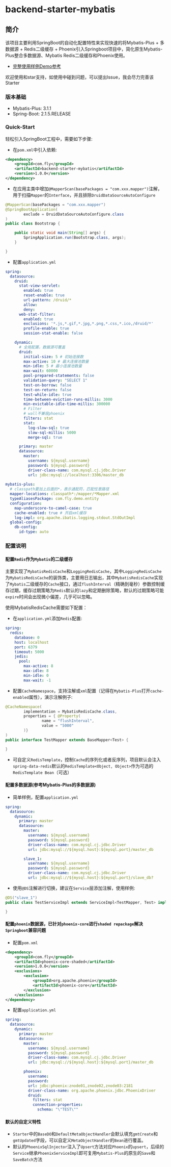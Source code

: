 # backend-starter-mybatis

## 简介
该项目主要利用SpringBoot的自动化配置特性来实现快速的将Mybatis-Plus + 多数据源 + Redis二级缓存 + Phoenix引入Springboot项目中，简化原生Mybatis-Plus整合多数据源、Mybatis Redis二级缓存和Phoenix使用。

- [完整使用样例Demo参考](https://github.com/FlyingGlass/backend-starter-mybatis-demo)

欢迎使用和star支持，如使用中碰到问题，可以提出Issue，我会尽力完善该Starter

### 版本基础
- Mybatis-Plus: 3.1.1
- Spring-Boot: 2.1.5.RELEASE

### Quick-Start

轻松引入SpringBoot工程中，需要如下步骤:

- 在`pom.xml`中引入依赖:
```xml
<dependency>
    <groupId>com.fly</groupId>
    <artifactId>backend-starter-mybatis</artifactId>
    <version>1.0.0</version>
</dependency>
```

- 在应用主类中增加`@MapperScan(basePackages = "com.xxx.mapper")`注解，用于扫描`Mapper`的`Interface`，并且排除`DruidDataSourceAutoConfigure`

```java
@MapperScan(basePackages = "com.xxx.mapper")
@SpringBootApplication(
        exclude = DruidDataSourceAutoConfigure.class
)
public class Bootstrap {

    public static void main(String[] args) {
        SpringApplication.run(Bootstrap.class, args);
    }

}
```

- 配置`application.yml`
```yml
spring:
  datasource:
    druid:
      stat-view-servlet:
        enabled: true
        reset-enable: true
        url-pattern: /druid/*
        allow:
        deny:
      web-stat-filter:
        enabled: true
        exclusions: '*.js,*.gif,*.jpg,*.png,*.css,*.ico,/druid/*'
        profile-enable: true
        session-stat-enable: false

    dynamic:
      # 全局配置，数据源可覆盖
      druid:
        initial-size: 5 # 初始连接数
        max-active: 10 # 最大连接池数量
        min-idle: 5 # 最小连接池数量
        max-wait: 60000
        pool-prepared-statements: false
        validation-query: "SELECT 1"
        test-on-borrow: false
        test-on-return: false
        test-while-idle: true
        time-between-eviction-runs-millis: 3000
        min-evictable-idle-time-millis: 300000
        # Filter
        # wall不兼容phoenix
        filters: stat
        stat:
          log-slow-sql: true
          slow-sql-millis: 5000
          merge-sql: true

      primary: master
      datasource:
        master:
          username: ${mysql.username}
          password: ${mysql.password}
          driver-class-name: com.mysql.cj.jdbc.Driver
          url: jdbc:mysql://localhost:3306/master_db
                  
mybatis-plus:
  # classpath要加上后面的*，表示通配符，匹配任意路径
  mapper-locations: classpath*:/mapper/*Mapper.xml
  typeAliasesPackage: com.fly.demo.entity
  configuration:
    map-underscore-to-camel-case: true
    cache-enabled: true # 开启xml缓存
    log-impl: org.apache.ibatis.logging.stdout.StdOutImpl
  global-config:
    db-config:
      id-type: auto
```

### 配置说明

#### 配置`Redis`作为`Mybatis`的二级缓存

主要实现了`MybatisRedisCache`和`LoggingRedisCache`，其中`LoggingRedisCache`为`MybatisRedisCache`的装饰类，主要用日志输出，其中`MybatisRedisCache`实现了`Mybatis`二级缓存的`Cache`接口，通过`flushInterval`（精确到毫秒）参数控制缓存过期，缓存过期策略为`Redis`默认的`lazy`和定期删除策略，默认的过期策略可能`expire`时间会出现微小偏差，几乎可以忽略。

使用MybatisRedisCache需要如下配置：

- 在`application.yml`添加`Redis`配置:
```yml
spring:
  redis:
    database: 0
    host: localhost
    port: 6379
    timeout: 5000
    jedis:
      pool:
        max-active: 8
        max-idle: 8
        min-idle: 0
        max-wait: -1
```

- 配置`CacheNamespace`，支持注解或`xml`配置（记得在`Mybatis-Plus`打开`cache-enabled`属性），演示注解例子:
```java
@CacheNamespace(
        implementation = MybatisRedisCache.class,
        properties = { @Property(
                name = "flushInterval",
                value = "5000"
        )}
)
public interface TestMapper extends BaseMapper<Test> {

}
```

- 可自定义`RedisTemplate`，控制`Cache`的序列化或者反序列，项目默认会注入`spring-data-redis`默认的`RedisTemplate<Object, Object>`作为可选的`RedisTemplate Bean`（可选）


#### 配置多数据源(参考Mybatis-Plus的多数据源)

- 简单样例，配置`application.yml`
```yml
spring:
  datasource:
    dynamic:
      primary: master
      datasource:
        master:
          username: ${mysql.username}
          password: ${mysql.password}
          driver-class-name: com.mysql.cj.jdbc.Driver
          url: jdbc:mysql://${mysql.host}:${mysql.port}/master_db

        slave_1:
          username: ${mysql.username}
          password: ${mysql.password}
          driver-class-name: com.mysql.cj.jdbc.Driver
          url: jdbc:mysql://${mysql.host}:${mysql.port}/slave_db?
```
- 使用`@DS`注解进行切换，建议在`Service`层添加注解，使用样例:
```java
@DS("slave_1")
public class TestServiceImpl extends ServiceImpl<TestMapper, Test> implements ITestService {

}
```

#### 配置`phoenix`数据源，已针对`phoenix-core`进行`shaded repackage`解决`Springboot`兼容问题
- 配置`pom.xml`
```xml
<dependency>
    <groupId>com.fly</groupId>
    <artifactId>phoenix-core-shaded</artifactId>
    <version>1.0.0</version>
    <exclusions>
        <exclusion>
            <groupId>org.apache.phoenix</groupId>
            <artifactId>phoenix-core</artifactId>
        </exclusion>
    </exclusions>
</dependency>
```

- 配置`application.yml`
```yml
spring:
  datasource:
    dynamic:
      primary: master
      datasource:
        master:
          username: ${mysql.username}
          password: ${mysql.password}
          driver-class-name: com.mysql.cj.jdbc.Driver
          url: jdbc:mysql://${mysql.host}:${mysql.port}/master_db

        phoenix:
          username:
          password:
          url: jdbc:phoenix:znode01,znode02,znode03:2181
          driver-class-name: org.apache.phoenix.jdbc.PhoenixDriver
          druid:
            filters: stat
            connection-properties:
              schema: "\"TEST\""
```

#### 默认的自定义特性

- `Starter`中的`BaseDO`和`DefaultMetaObjectHandler`会默认填充`gmtCreate`和`gmtUpdated`字段，可以自定义`MetaObjectHandler`的`Bean`进行覆盖。
- 默认的`PhoenixSqlInjector`注入了`Upsert`方法对应`Phoenix`的`upsert`，后续的`Service`继承`PhoenixServiceImpl`即可复用`Mybatis-Plus`的原生的`Save`和`SaveBatch`方法
